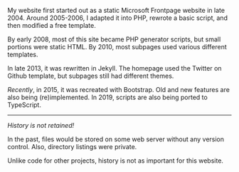 My website first started out as a static Microsoft Frontpage website in late 2004. Around 2005-2006, I adapted it into PHP, rewrote a basic script, and then modified a free template.

By early 2008, most of this site became PHP generator scripts, but small portions were static HTML. By 2010, most subpages used various different templates.

In late 2013, it was rewritten in Jekyll. The homepage used the Twitter on Github template, but subpages still had different themes.

_Recently_, in 2015, it was recreated with Bootstrap. Old and new features are also being (re)implemented. In 2019, scripts are also being ported to TypeScript.

---
_History is not retained!_

In the past, files would be stored on some web server without any version control. Also, directory listings were private.

Unlike code for other projects, history is not as important for this website.
